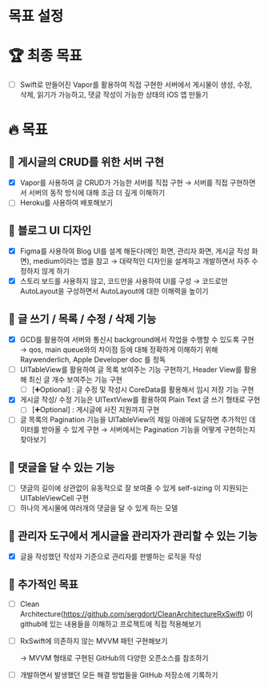# 목표 설정

# 🏆 최종 목표

- [ ]  Swift로 만들어진 Vapor를 활용하여 직접 구현한 서버에서 게시물이 생성, 수정, 삭제, 읽기가 가능하고, 댓글 작성이 가능한 상태의 iOS 앱 만들기

# 🔥 목표

## 🎯 게시글의 CRUD를 위한 서버 구현

- [x]  Vapor를 사용하여 글 CRUD가 가능한 서버를 직접 구현 → 서버를 직접 구현하면서 서버의 동작 방식에 대해 조금 더 깊게 이해하기
- [ ]  Heroku를 사용하여 배포해보기

## 🎯 블로그 UI 디자인

- [x]  Figma를 사용하여 Blog UI를 설계 해둔다(메인 화면, 관리자 화면, 게시글 작성 화면), medium이라는 앱을 참고 → 대략적인 디자인을 설계하고 개발하면서 자주 수정하지 않게 하기
- [x]  스토리 보드를 사용하지 않고, 코드만을 사용하여 UI를 구성 → 코드로만 AutoLayout을 구성하면서 AutoLayout에 대한 이해력을 높이기

## 🎯 글 쓰기 / 목록 / 수정 / 삭제 기능

- [x]  GCD를 활용하여 서버와 통신시 background에서 작업을 수행할 수 있도록 구현 → qos, main queue와의 차이점 등에 대해 정확하게 이해하기 위해 Raywenderlich, Apple Developer doc 를 정독
- [ ]  UITableView를 활용하여 글 목록 보여주는 기능 구현하기, Header View를 활용해 최신 글 개수 보여주는 기능 구현
    - [ ]  [➕Optional] : 글 수정 및 작성시 CoreData를 활용해서 임시 저장 기능 구현
- [x]  게시글 작성/ 수정 기능은 UITextView를 활용하여 Plain Text 글 쓰기 형태로 구현
    - [ ]  [➕Optional] : 게시글에 사진 지원까지 구현
- [ ]  글 목록의 Pagination 기능을 UITableView의 제일 아래에 도달하면 추가적인 데이터를 받아올 수 있게 구현 → 서버에서는 Pagination 기능을 어떻게 구현하는지 찾아보기

## 🎯 댓글을 달 수 있는 기능

- [ ]  댓글의 길이에 상관없이 유동적으로 잘 보여줄 수 있게 self-sizing 이 지원되는 UITableViewCell 구현
- [ ]  하나의 게시물에 여러개의 댓글을 달 수 있게 하는 모델

## 🎯 관리자 도구에서 게시글을 관리자가 관리할 수 있는 기능

- [x]  글을 작성했던 작성자 기준으로 관리자를 판별하는 로직을 작성

## 🎯 추가적인 목표

- [ ]  Clean Architecture(https://github.com/sergdort/CleanArchitectureRxSwift) 이 github에 있는 내용들을 이해하고 프로젝트에 직접 적용해보기
- [ ]  RxSwift에 의존하지 않는 MVVM 패턴 구현해보기
    
    → MVVM 형태로 구현된 GitHub의 다양한 오픈소스를 참조하기
    
- [ ]  개발하면서 발생했던 모든 해결 방법들을 GitHub 저장소에 기록하기
